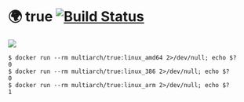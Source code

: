 # :earth_africa: true [![Build Status](https://travis-ci.org/multiarch/true.svg?branch=master)](https://travis-ci.org/multiarch/true)

![](https://raw.githubusercontent.com/multiarch/dockerfile/master/logo.jpg)

```console
$ docker run --rm multiarch/true:linux_amd64 2>/dev/null; echo $?
0
$ docker run --rm multiarch/true:linux_386 2>/dev/null; echo $?
0
$ docker run --rm multiarch/true:linux_arm 2>/dev/null; echo $?
1
```
